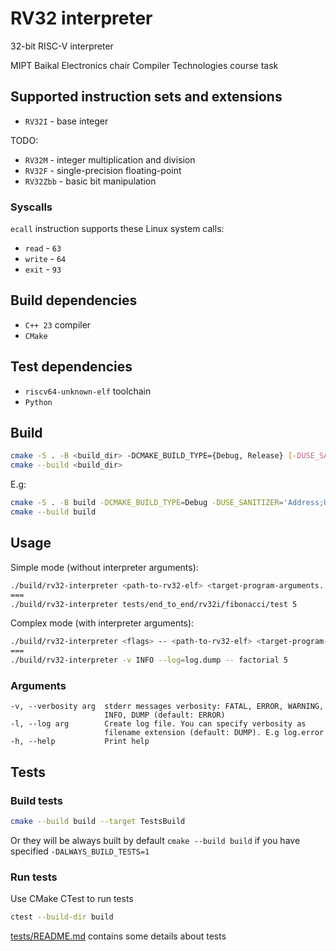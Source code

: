 # RV32 interpreter

32-bit RISC-V interpreter

MIPT Baikal Electronics chair Compiler Technologies course task

## Supported instruction sets and extensions

- `RV32I` - base integer

TODO:

- `RV32M` - integer multiplication and division
- `RV32F` - single-precision floating-point
- `RV32Zbb` - basic bit manipulation

### Syscalls

`ecall` instruction supports these Linux system calls:
- `read` - `63`
- `write` - `64`
- `exit` - `93`

## Build dependencies

- `C++ 23` compiler
- `CMake`

## Test dependencies

- `riscv64-unknown-elf` toolchain
- `Python`

## Build

```bash
cmake -S . -B <build_dir> -DCMAKE_BUILD_TYPE={Debug, Release} [-DUSE_SANITIZER='Address;Undefined'] [-DALWAYS_BUILD_TESTS=1]
cmake --build <build_dir>
```

E.g:

```bash
cmake -S . -B build -DCMAKE_BUILD_TYPE=Debug -DUSE_SANITIZER='Address;Undefined' -DALWAYS_BUILD_TESTS=1
cmake --build build
```

## Usage

Simple mode (without interpreter arguments):

```bash
./build/rv32-interpreter <path-to-rv32-elf> <target-program-arguments...>
===
./build/rv32-interpreter tests/end_to_end/rv32i/fibonacci/test 5
```

Complex mode (with interpreter arguments):

```bash
./build/rv32-interpreter <flags> -- <path-to-rv32-elf> <target-program-arguments...>
===
./build/rv32-interpreter -v INFO --log=log.dump -- factorial 5
```

### Arguments

```
-v, --verbosity arg  stderr messages verbosity: FATAL, ERROR, WARNING,
                     INFO, DUMP (default: ERROR)
-l, --log arg        Create log file. You can specify verbosity as
                     filename extension (default: DUMP). E.g log.error
-h, --help           Print help

```
## Tests

### Build tests

```bash
cmake --build build --target TestsBuild
```

Or they will be always built by default `cmake --build build` if you have specified `-DALWAYS_BUILD_TESTS=1`

### Run tests

Use CMake CTest to run tests

```bash
ctest --build-dir build
```

[tests/README.md](tests) contains some details about tests

